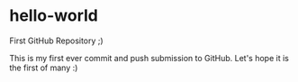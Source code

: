 # hello-world
First GitHub Repository ;)

This is my first ever commit and push submission to GitHub. Let's hope it is the first of many :)
